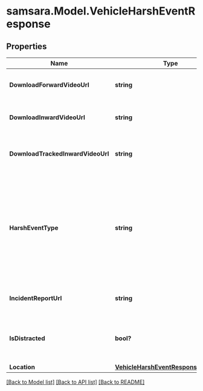 # samsara.Model.VehicleHarshEventResponse
## Properties

Name | Type | Description | Notes
------------ | ------------- | ------------- | -------------
**DownloadForwardVideoUrl** | **string** | URL for downloading the forward facing video | [optional] 
**DownloadInwardVideoUrl** | **string** | URL for downloading the inward facing video | [optional] 
**DownloadTrackedInwardVideoUrl** | **string** | URL for downloading the tracked inward facing video | [optional] 
**HarshEventType** | **string** | Type of the harsh event. One of: [Crash, Harsh Acceleration, Harsh Braking, Harsh Turn, ROP Engine, ROP Brake, YC Engine, YC Brake, Harsh Event] | 
**IncidentReportUrl** | **string** | URL of the associated incident report page | 
**IsDistracted** | **bool?** | Whether the driver was deemed distracted during this harsh event | [optional] 
**Location** | [**VehicleHarshEventResponseLocation**](VehicleHarshEventResponseLocation.md) |  | [optional] 

[[Back to Model list]](../README.md#documentation-for-models) [[Back to API list]](../README.md#documentation-for-api-endpoints) [[Back to README]](../README.md)

